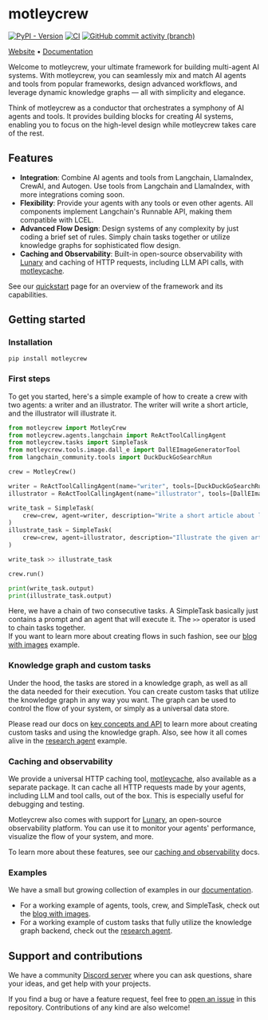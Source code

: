 # motleycrew

[![PyPI - Version](https://img.shields.io/pypi/v/motleycrew)](https://pypi.org/project/motleycrew/)
[![CI](https://github.com/langchain-ai/langchain/actions/workflows/check_diffs.yml/badge.svg)](https://github.com/ShoggothAI/motleycrew/actions/workflows/build.yml)
[![GitHub commit activity (branch)](https://img.shields.io/github/commit-activity/w/ShoggothAI/motleycrew)](https://github.com/ShoggothAI/motleycrew/commits/main/)

[Website](https://motleycrew.ai) •︎ [Documentation](https://motleycrew.readthedocs.io)

Welcome to motleycrew, your ultimate framework for building multi-agent AI systems. With motleycrew, you can seamlessly mix and match AI agents and tools from popular frameworks, design advanced workflows, and leverage dynamic knowledge graphs — all with simplicity and elegance.

Think of motleycrew as a conductor that orchestrates a symphony of AI agents and tools. It provides building blocks for creating AI systems, enabling you to focus on the high-level design while motleycrew takes care of the rest.

## Features
- **Integration**: Combine AI agents and tools from Langchain, LlamaIndex, CrewAI, and Autogen. Use tools from Langchain and LlamaIndex, with more integrations coming soon.
- **Flexibility**: Provide your agents with any tools or even other agents. All components implement Langchain's Runnable API, making them compatible with LCEL.
- **Advanced Flow Design**: Design systems of any complexity by just coding a brief set of rules. Simply chain tasks together or utilize knowledge graphs for sophisticated flow design.
- **Caching and Observability**: Built-in open-source observability with [Lunary](https://github.com/lunary-ai/lunary) and caching of HTTP requests, including LLM API calls, with [motleycache](https://github.com/ShoggothAI/motleycache).

See our [quickstart](https://motleycrew.readthedocs.io/en/latest/quickstart.html) page for an overview of the framework and its capabilities.


## Getting started

### Installation
```
pip install motleycrew
```

### First steps
To get you started, here's a simple example of how to create a crew with two agents: a writer and an illustrator. The writer will write a short article, and the illustrator will illustrate it.

```python
from motleycrew import MotleyCrew
from motleycrew.agents.langchain import ReActToolCallingAgent
from motleycrew.tasks import SimpleTask
from motleycrew.tools.image.dall_e import DallEImageGeneratorTool
from langchain_community.tools import DuckDuckGoSearchRun

crew = MotleyCrew()

writer = ReActToolCallingAgent(name="writer", tools=[DuckDuckGoSearchRun()])
illustrator = ReActToolCallingAgent(name="illustrator", tools=[DallEImageGeneratorTool()])

write_task = SimpleTask(
    crew=crew, agent=writer, description="Write a short article about latest AI advancements"
)
illustrate_task = SimpleTask(
    crew=crew, agent=illustrator, description="Illustrate the given article"
)

write_task >> illustrate_task

crew.run()

print(write_task.output)
print(illustrate_task.output)
```

Here, we have a chain of two consecutive tasks. A SimpleTask basically just contains a prompt and an agent that will execute it. The `>>` operator is used to chain tasks together.  
If you want to learn more about creating flows in such fashion, see our [blog with images](https://motleycrew.readthedocs.io/en/latest/examples/blog_with_images.html) example.

### Knowledge graph and custom tasks
Under the hood, the tasks are stored in a knowledge graph, as well as all the data needed for their execution. You can create custom tasks that utilize the knowledge graph in any way you want. The graph can be used to control the flow of your system, or simply as a universal data store.

Please read our docs on [key concepts and API](https://motleycrew.readthedocs.io/en/latest/key_concepts.html) to learn more about creating custom tasks and using the knowledge graph. Also, see how it all comes alive in the [research agent](https://motleycrew.readthedocs.io/en/latest/examples/research_agent.html) example.

### Caching and observability
We provide a universal HTTP caching tool, [motleycache](https://github.com/ShoggothAI/motleycache), also available as a separate package. It can cache all HTTP requests made by your agents, including LLM and tool calls, out of the box. This is especially useful for debugging and testing.

Motleycrew also comes with support for [Lunary](https://github.com/lunary-ai/lunary), an open-source observability platform. You can use it to monitor your agents' performance, visualize the flow of your system, and more.

To learn more about these features, see our [caching and observability](https://motleycrew.readthedocs.io/en/latest/caching_observability.html) docs.

### Examples
We have a small but growing collection of examples in our [documentation](https://motleycrew.readthedocs.io/en/latest/examples/index.html).

- For a working example of agents, tools, crew, and SimpleTask, check out the [blog with images](https://motleycrew.readthedocs.io/en/latest/examples/blog_with_images.html).
- For a working example of custom tasks that fully utilize the knowledge graph backend, check out the [research agent](https://motleycrew.readthedocs.io/en/latest/examples/research_agent.html).


## Support and contributions
We have a community [Discord server](https://discord.gg/P4Pxqf9MEs) where you can ask questions, share your ideas, and get help with your projects.

If you find a bug or have a feature request, feel free to [open an issue](https://github.com/ShoggothAI/motleycrew/issues/new) in this repository.
Contributions of any kind are also welcome!
